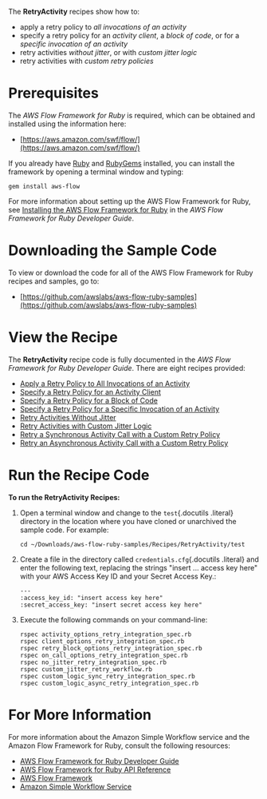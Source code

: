 The **RetryActivity** recipes show how to:

-   apply a retry policy to *all invocations of an activity*
-   specify a retry policy for an *activity client*, a *block of code*,
    or for a *specific invocation of an activity*
-   retry activities *without jitter*, or with *custom jitter logic*
-   retry activities with *custom retry policies*

Prerequisites
=============

The *AWS Flow Framework for Ruby* is required, which can be obtained and
installed using the information here:

-   [https://aws.amazon.com/swf/flow/](https://aws.amazon.com/swf/flow/)

If you already have [Ruby](https://www.ruby-lang.org/) and
[RubyGems](http://rubygems.org/) installed, you can install the
framework by opening a terminal window and typing:

~~~~ {.literal-block}
gem install aws-flow
~~~~

For more information about setting up the AWS Flow Framework for Ruby,
see [Installing the AWS Flow Framework for
Ruby](http://docs.aws.amazon.com/amazonswf/latest/awsrbflowguide/installing.html)
in the *AWS Flow Framework for Ruby Developer Guide*.

Downloading the Sample Code
===========================

To view or download the code for all of the AWS Flow Framework for Ruby
recipes and samples, go to:

-   [https://github.com/awslabs/aws-flow-ruby-samples](https://github.com/awslabs/aws-flow-ruby-samples)

View the Recipe
===============

The **RetryActivity** recipe code is fully documented in the *AWS Flow
Framework for Ruby Developer Guide*. There are eight recipes provided:

-   [Apply a Retry Policy to All Invocations of an
    Activity](http://docs.aws.amazon.com/amazonswf/latest/awsrbflowguide/recipes-retry-activity-options.html)
-   [Specify a Retry Policy for an Activity
    Client](http://docs.aws.amazon.com/amazonswf/latest/awsrbflowguide/recipes-retry-client-options.html)
-   [Specify a Retry Policy for a Block of
    Code](http://docs.aws.amazon.com/amazonswf/latest/awsrbflowguide/recipes-retry-block-options.html)
-   [Specify a Retry Policy for a Specific Invocation of an
    Activity](http://docs.aws.amazon.com/amazonswf/latest/awsrbflowguide/recipes-retry-on-call-options.html)
-   [Retry Activities Without
    Jitter](http://docs.aws.amazon.com/amazonswf/latest/awsrbflowguide/recipes-retry-no-jitter.html)
-   [Retry Activities with Custom Jitter
    Logic](http://docs.aws.amazon.com/amazonswf/latest/awsrbflowguide/recipes-retry-custom-jitter.html)
-   [Retry a Synchronous Activity Call with a Custom Retry
    Policy](http://docs.aws.amazon.com/amazonswf/latest/awsrbflowguide/recipes-retry-custom-logic-sync.html)
-   [Retry an Asynchronous Activity Call with a Custom Retry
    Policy](http://docs.aws.amazon.com/amazonswf/latest/awsrbflowguide/recipes-retry-custom-logic-async.html)

Run the Recipe Code
===================

**To run the RetryActivity Recipes:**

1.  Open a terminal window and change to the `test`{.docutils .literal}
    directory in the location where you have cloned or unarchived the
    sample code. For example:

    ~~~~ {.literal-block}
    cd ~/Downloads/aws-flow-ruby-samples/Recipes/RetryActivity/test
    ~~~~

2.  Create a file in the directory called `credentials.cfg`{.docutils
    .literal} and enter the following text, replacing the strings
    "insert ... access key here" with your AWS Access Key ID and your
    Secret Access Key.:

    ~~~~ {.literal-block}
    ---
    :access_key_id: "insert access key here"
    :secret_access_key: "insert secret access key here"
    ~~~~

3.  Execute the following commands on your command-line:

    ~~~~ {.literal-block}
    rspec activity_options_retry_integration_spec.rb
    rspec client_options_retry_integration_spec.rb
    rspec retry_block_options_retry_integration_spec.rb
    rspec on_call_options_retry_integration_spec.rb
    rspec no_jitter_retry_integration_spec.rb
    rspec custom_jitter_retry_workflow.rb
    rspec custom_logic_sync_retry_integration_spec.rb
    rspec custom_logic_async_retry_integration_spec.rb
    ~~~~

For More Information
====================

For more information about the Amazon Simple Workflow service and the
Amazon Flow Framework for Ruby, consult the following resources:

-   [AWS Flow Framework for Ruby Developer
    Guide](http://docs.aws.amazon.com/amazonswf/latest/awsrbflowguide/)
-   [AWS Flow Framework for Ruby API
    Reference](https://docs.aws.amazon.com/amazonswf/latest/awsrbflowapi/)
-   [AWS Flow Framework](http://aws.amazon.com/swf/flow/)
-   [Amazon Simple Workflow Service](http://aws.amazon.com/swf/)

